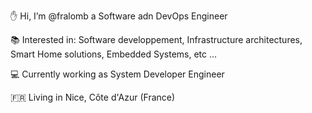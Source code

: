 :raised_hand:  Hi, I’m @fralomb a Software adn DevOps Engineer

:books:  Interested in: Software developpement, Infrastructure architectures, Smart Home solutions, Embedded Systems, etc ...

:computer:  Currently working as System Developer Engineer

:fr:  Living in Nice, Côte d'Azur (France)


<!---
fralomb/fralomb is a ✨ special ✨ repository because its `README.md` (this file) appears on your GitHub profile.
You can click the Preview link to take a look at your changes.
--->
